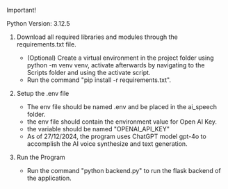 Important!

Python Version: 3.12.5

1. Download all required libraries and modules through the requirements.txt file. 
   - (Optional) Create a virtual environment in the project folder using python -m venv venv, activate afterwards by navigating to the Scripts folder and using the activate script.
   - Run the command "pip install -r requirements.txt".

2. Setup the .env file
   - The env file should be named .env and be placed in the ai_speech folder.
   - the env file should contain the environment value for Open AI Key.
   - the variable should be named "OPENAI_API_KEY"
   - As of 27/12/2024, the program uses ChatGPT model gpt-4o to accomplish the AI voice synthesize and text generation.

3. Run the Program
   - Run the command "python backend.py" to run the flask backend of the application.